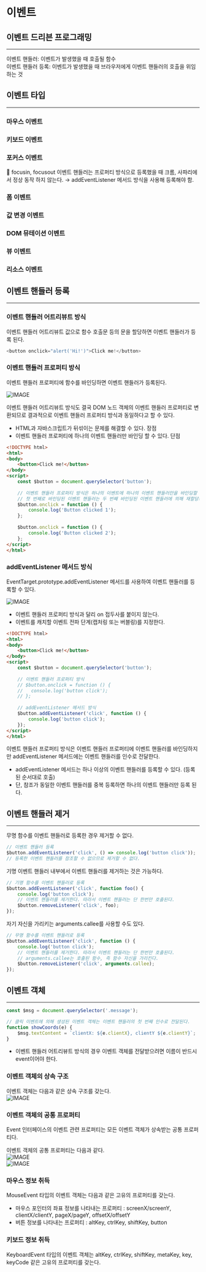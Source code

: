 # 이벤트  
  
## 이벤트 드리븐 프로그래밍  
---  
  
  
이벤트 핸들러: 이벤트가 발생했을 때 호출될 함수  
이벤트 핸들러 등록: 이벤트가 발생했을 때 브라우저에게 이벤트 핸들러의 호출을 위임하는 것  
  
  
  
## 이벤트 타입  
---  
  
  
  
  
### 마우스 이벤트  
  
  
### 키보드 이벤트  
  
  
### 포커스 이벤트  
  
🚨 focusin, focusout 이벤트 핸들러는 프로퍼티 방식으로 등록했을 때 크롬, 사파리에서 정상 동작 하지 않는다. → addEventListener 메서드 방식을 사용해 등록해야 함.  
  
### 폼 이벤트  
  
  
### 값 변경 이벤트  
  
  
### DOM 뮤테이션 이벤트  
  
  
### 뷰 이벤트  
  
  
### 리소스 이벤트  
  
  
## 이벤트 핸들러 등록  
---  
  
  
### 이벤트 핸들러 어트리뷰트 방식  
이벤트 핸들러 어트리뷰트 값으로 함수 호출문 등의 문을 할당하면 이벤트 핸들러가 등록 된다.  
  
```javascript  
<button onclick="alert('Hi!')">Click me!</button>  
```  
  
### 이벤트 핸들러 프로퍼티 방식  
이벤트 핸들러 프로퍼티에 함수를 바인딩하면 이벤트 핸들러가 등록된다.  
  
![IMAGE](https://raw.githubusercontent.com/nogi-bot/resources/main/ph-1dnjs/images/f0aeb4ac-736f-4cfb-8405-27eed58243ab-스크린샷_2025-04-06_오후_10.46.55.png)  
  
이벤트 핸들러 어트리뷰트 방식도 결국 DOM 노드 객체의 이벤트 핸들러 프로퍼티로 변환되므로 결과적으로 이벤트 핸들러 프로퍼티 방식과 동일하다고 할 수 있다.  
  
* HTML과 자바스크립트가 뒤섞이는 문제를 해결할 수 있다. 장점  
* 이벤트 핸들러 프로퍼티에 하나의 이벤트 핸들러만 바인딩 할 수 있다. 단점  
  
```html  
<!DOCTYPE html>
<html>
<body>
	<button>Click me!</button>
</body>
<script>
	const $button = document.querySelector('button');
	
	// 이벤트 핸들러 프로퍼티 방식은 하나의 이벤트에 하나의 이벤트 핸들러만을 바인딩할 수 있다.
	// 첫 번째로 바인딩된 이벤트 핸들러는 두 번째 바인딩된 이벤트 핸들러에 의해 재할당되어 실행되지 않는다.
	$button.onclick = function () {
		console.log('Button clicked 1');
	};
	
	$button.onclick = function () {
		console.log('Button clicked 2');
	};
</script>
</html>  
```  
  
### addEventListener 메서드 방식  
EventTarget.prototype.addEventListener 메서드를 사용하여 이벤트 핸들러를 등록할 수 있다.  
  
![IMAGE](https://raw.githubusercontent.com/nogi-bot/resources/main/ph-1dnjs/images/bde44de4-44d6-45b4-a8c6-6b010b8d32a7-스크린샷_2025-04-06_오후_10.59.07.png)  
  
* 이벤트 핸들러 프로퍼티 방식과 달리 on 접두사를 붙이지 않는다.  
* 이벤트를 캐치할 이벤트 전파 단계(캡처링 또는 버블링)를 지정한다.  
  
```html  
<!DOCTYPE html>
<html>
<body>
	<button>Click me!</button>
</body>
<script>
	const $button = document.querySelector('button');
	
	// 이벤트 핸들러 프로퍼티 방식
	// $button.onclick = function () {
	//   console.log('button click');
	// };
	
	// addEventListener 메서드 방식
	$button.addEventListener('click', function () {
		console.log('button click');
	});
</script>
</html>  
```  
이벤트 핸들러 프로퍼티 방식은 이벤트 핸들러 프로퍼티에 이벤트 핸들러를 바인딩하지만 addEventListener 메서드에는 이벤트 핸들러를 인수로 전달한다.  
  
  
  
* addEventListener 메서드는 하나 이상의 이벤트 핸들러를 등록할 수 있다. (등록된 순서대로 호출)  
* 단, 참조가 동일한 이벤트 핸들러를 중복 등록하면 하나의 이벤트 핸들러만 등록 된다.  
  
## 이벤트 핸들러 제거  
---  
  
  
  
  
무명 함수를 이벤트 핸들러로 등록한 경우 제거할 수 없다.  
```javascript  
// 이벤트 핸들러 등록
$button.addEventListener('click', () => console.log('button click'));
// 등록한 이벤트 핸들러를 참조할 수 없으므로 제거할 수 없다.  
```  
  
기명 이벤트 핸들러 내부에서 이벤트 핸들러를 제거하는 것은 가능하다.  
```javascript  
// 기명 함수를 이벤트 핸들러로 등록
$button.addEventListener('click', function foo() {
	console.log('button click');
	// 이벤트 핸들러를 제거한다. 따라서 이벤트 핸들러는 단 한번만 호출된다.
	$button.removeListener('click', foo);
});  
```  
  
자기 자신을 가리키는 arguments.callee를 사용할 수도 있다.  
```javascript  
// 무명 함수를 이벤트 핸들러로 등록
$button.addEventListener('click', function () {
	console.log('button click');
	// 이벤트 핸들러를 제거한다. 따라서 이벤트 핸들러는 단 한번만 호출된다.
	// arguments.callee는 호출된 함수, 즉 함수 자신을 가리킨다.
	$button.removeListener('click', arguments.callee);
});  
```  
  
  
  
## 이벤트 객체  
---  
  
  
```javascript  
const $msg = document.querySelector('.message');

// 클릭 이벤트에 의해 생성된 이벤트 객체는 이벤트 핸들러의 첫 번째 인수로 전달된다.
function showCoords(e) {
	$msg.textContent = `clientX: ${e.clientX}, clientY ${e.clientY}`;
}  
```  
  
* 이벤트 핸들러 어트리뷰트 방식의 경우 이벤트 객체를 전달받으려면 이름이 반드시 event이어야 한다.  
  
### 이벤트 객체의 상속 구조  
  
  
이벤트 객체는 다음과 같은 상속 구조를 갖는다.  
![IMAGE](https://raw.githubusercontent.com/nogi-bot/resources/main/ph-1dnjs/images/1ef38233-d6aa-4d6f-9da1-88e98d41da33-79e0746a-e2bc-46b7-9032-3cb4cf772c4c.png)  
  
### 이벤트 객체의 공통 프로퍼티  
Event 인터페이스의 이벤트 관련 프로퍼티는 모든 이벤트 객체가 상속받는 공통 프로퍼티다.  
  
이벤트 객체의 공통 프로퍼티는 다음과 같다.  
![IMAGE](https://raw.githubusercontent.com/nogi-bot/resources/main/ph-1dnjs/images/1f7768ba-dba5-4b60-a973-110e31e4201a-image.png)  
![IMAGE](https://raw.githubusercontent.com/nogi-bot/resources/main/ph-1dnjs/images/acfe395d-c96e-45d3-9c6b-d85f23bbcf4b-image.png)  
  
### 마우스 정보 취득  
MouseEvent 타입의 이벤트 객체는 다음과 같은 고유의 프로퍼티를 갖는다.  
* 마우스 포인터의 좌표 정보를 나타내는 프로퍼티 : screenX/screenY, clientX/clientY, pageX/pageY, offsetX/offsetY  
*  버튼 정보를 나타내는 프로퍼티 : altKey, ctrlKey, shiftKey, button  
  
### 키보드 정보 취득  
KeyboardEvent 타입의 이벤트 객체는 altKey, ctrlKey, shiftKey, metaKey, key, keyCode 같은 고유의 프로퍼티를 갖는다.  
